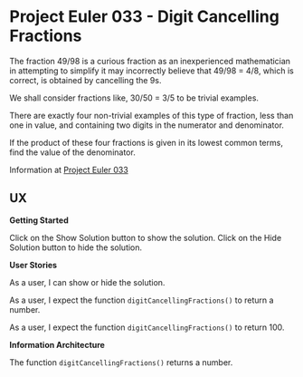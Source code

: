 # Project Euler 033 - Digit Cancelling Fractions

The fraction 49/98 is a curious fraction as an inexperienced mathematician in attempting to simplify it may incorrectly believe that 49/98 = 4/8, which is correct, is obtained by cancelling the 9s.

We shall consider fractions like, 30/50 = 3/5 to be trivial examples.

There are exactly four non-trivial examples of this type of fraction, less than one in value, and containing two digits in the numerator and denominator.

If the product of these four fractions is given in its lowest common terms, find the value of the denominator.

Information at [Project Euler 033](https://projecteuler.net/problem=33)

## UX

**Getting Started**

Click on the Show Solution button to show the solution.  Click on the Hide Solution button to hide the solution.

**User Stories**

As a user, I can show or hide the solution.

As a user, I expect the function `digitCancellingFractions()` to return a number.

As a user, I expect the function `digitCancellingFractions()` to return 100.

**Information Architecture**

The function `digitCancellingFractions()` returns a number.


